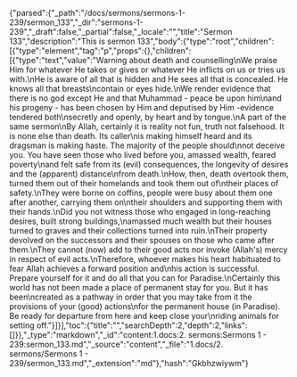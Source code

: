 {"parsed":{"_path":"/docs/sermons/sermons-1-239/sermon_133","_dir":"sermons-1-239","_draft":false,"_partial":false,"_locale":"","title":"Sermon 133","description":"This is sermon 133","body":{"type":"root","children":[{"type":"element","tag":"p","props":{},"children":[{"type":"text","value":"Warning about death and counselling\nWe praise Him for whatever He takes or gives or whatever He inflicts on us or tries us with.\nHe is aware of all that is hidden and He sees all that is concealed. He knows all that breasts\ncontain or eyes hide.\nWe render evidence that there is no god except He and that Muhammad - peace be upon him\nand his progeny - has been chosen by Him and deputised by Him -evidence tendered both\nsecretly and openly, by heart and by tongue.\nA part of the same sermon\nBy Allah, certainly it is reality not fun, truth not falsehood. It is none else than death. Its caller\nis making himself heard and its dragsman is making haste. The majority of the people should\nnot deceive you. You have seen those who lived before you, amassed wealth, feared poverty\nand felt safe from its (evil) consequences, the longevity of desires and the (apparent) distance\nfrom death.\nHow, then, death overtook them, turned them out of their homelands and took them out of\ntheir places of safety.\nThey were borne on coffins, people were busy about them one after another, carrying them on\ntheir shoulders and supporting them with their hands.\nDid you not witness those who engaged in long-reaching desires, built strong buildings,\namassed much wealth but their houses turned to graves and their collections turned into ruin.\nTheir property devolved on the successors and their spouses on those who came after them.\nThey cannot (now) add to their good acts nor invoke (Allah's) mercy in respect of evil acts.\nTherefore, whoever makes his heart habituated to fear Allah achieves a forward position and\nhis action is successful. Prepare yourself for it and do all that you can for Paradise.\nCertainly this world has not been made a place of permanent stay for you. But it has been\ncreated as a pathway in order that you may take from it the provisions of your (good) actions\nfor the permanent house (in Paradise). Be ready for departure from here and keep close your\nriding animals for setting off."}]}],"toc":{"title":"","searchDepth":2,"depth":2,"links":[]}},"_type":"markdown","_id":"content:1.docs:2. sermons:Sermons 1 - 239:sermon_133.md","_source":"content","_file":"1.docs/2. sermons/Sermons 1 - 239/sermon_133.md","_extension":"md"},"hash":"Gkbhzwiywm"}